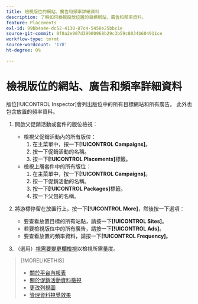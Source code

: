 ```yaml
---
title: 檢視版位的網站、廣告和頻率詳細資料
description: 了解如何檢視投放位置的目標網站、廣告和頻率資料。
feature: Placements
exl-id: 99bb4a4e-dc52-4130-87c4-5458e25bbc1e
source-git-commit: 0f0a2e907d39900968b29c3b59c8034b604911ce
workflow-type: tm+mt
source-wordcount: '178'
ht-degree: 0%

---
```


# 檢視版位的網站、廣告和頻率詳細資料

版位[!UICONTROL Inspector]會列出版位中的所有目標網站和所有廣告。 此外也包含放置的頻率資料。

1. 開啟父促銷活動或套件的版位檢視：

   * 檢視父促銷活動內的所有版位：
      1. 在主菜單中，按一下&#x200B;**[!UICONTROL Campaigns]**。
      1. 按一下促銷活動的名稱。
      1. 按一下&#x200B;**[!UICONTROL Placements]**&#x200B;標籤。
   * 檢視上層套件中的所有版位：
      1. 在主菜單中，按一下&#x200B;**[!UICONTROL Campaigns]**。
      1. 按一下促銷活動的名稱。
      1. 按一下&#x200B;**[!UICONTROL Packages]**&#x200B;標籤。
      1. 按一下父包的名稱。


1. 將游標停留在放置行上，按一下&#x200B;**[!UICONTROL More]**，然後按一下選項：
   * 要查看放置目標的所有站點，請按一下&#x200B;**[!UICONTROL Sites]**。
   * 若要檢視版位中的所有廣告，請按一下&#x200B;**[!UICONTROL Ads]**。
   * 要查看放置的頻率資料，請按一下&#x200B;**[!UICONTROL Frequency]**。

1. （選用）[視需要變更欄檢視](column-view-change.md)以檢視所需量度。

>[!MORELIKETHIS]
>
>* [關於平台內報表](campaign-reports-about.md)
>* [關於促銷活動資料檢視](campaign-data-views-about.md)
>* [更改列視圖](column-view-change.md)
>* [管理資料視覺效果](campaign-data-visualization-manage.md)

